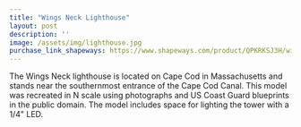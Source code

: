 ```yaml
---
title: "Wings Neck Lighthouse"
layout: post
description: ''
image: /assets/img/lighthouse.jpg
purchase_link_shapeways: https://www.shapeways.com/product/QPKRKSJ3H/wings-neck-lighthouse?optionId=335079857&li=shops
---
```

The Wings Neck lighthouse is located on Cape Cod in Massachusetts and stands near the southernmost entrance of the Cape Cod Canal. This model was recreated in N scale using photographs and US Coast Guard blueprints in the public domain. The model includes space for lighting the tower with a 1/4" LED.